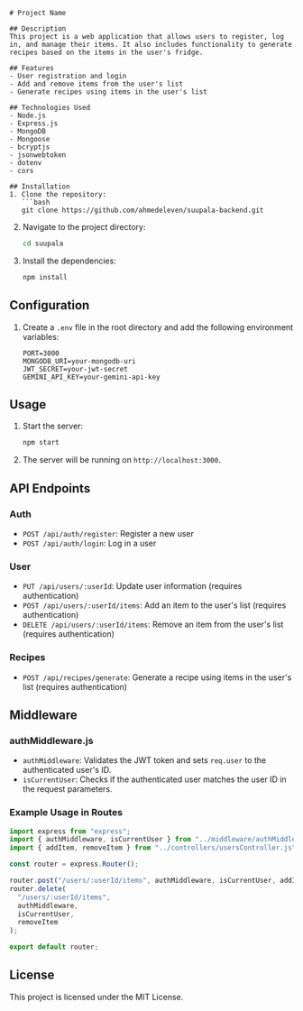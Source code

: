 ````
# Project Name

## Description
This project is a web application that allows users to register, log in, and manage their items. It also includes functionality to generate recipes based on the items in the user's fridge.

## Features
- User registration and login
- Add and remove items from the user's list
- Generate recipes using items in the user's list

## Technologies Used
- Node.js
- Express.js
- MongoDB
- Mongoose
- bcryptjs
- jsonwebtoken
- dotenv
- cors

## Installation
1. Clone the repository:
   ```bash
   git clone https://github.com/ahmedeleven/suupala-backend.git
````

2. Navigate to the project directory:
   ```bash
   cd suupala
   ```
3. Install the dependencies:
   ```bash
   npm install
   ```

## Configuration

1. Create a `.env` file in the root directory and add the following environment variables:
   ```
   PORT=3000
   MONGODB_URI=your-mongodb-uri
   JWT_SECRET=your-jwt-secret
   GEMINI_API_KEY=your-gemini-api-key
   ```

## Usage

1. Start the server:
   ```bash
   npm start
   ```
2. The server will be running on `http://localhost:3000`.

## API Endpoints

### Auth

- `POST /api/auth/register`: Register a new user
- `POST /api/auth/login`: Log in a user

### User

- `PUT /api/users/:userId`: Update user information (requires authentication)
- `POST /api/users/:userId/items`: Add an item to the user's list (requires authentication)
- `DELETE /api/users/:userId/items`: Remove an item from the user's list (requires authentication)

### Recipes

- `POST /api/recipes/generate`: Generate a recipe using items in the user's list (requires authentication)

## Middleware

### authMiddleware.js

- `authMiddleware`: Validates the JWT token and sets `req.user` to the authenticated user's ID.
- `isCurrentUser`: Checks if the authenticated user matches the user ID in the request parameters.

### Example Usage in Routes

```javascript
import express from "express";
import { authMiddleware, isCurrentUser } from "../middleware/authMiddleware.js";
import { addItem, removeItem } from "../controllers/usersController.js";

const router = express.Router();

router.post("/users/:userId/items", authMiddleware, isCurrentUser, addItem);
router.delete(
  "/users/:userId/items",
  authMiddleware,
  isCurrentUser,
  removeItem
);

export default router;
```

## License

This project is licensed under the MIT License.

```

```
